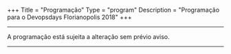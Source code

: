 +++
Title = "Programação"
Type = "program"
Description = "Programação para o Devopsdays Florianopolis 2018"
+++

<div class = "row">
  <div class = "col">
    <hr />
    A programação está sujeita a alteração sem prévio aviso.
    <hr />
  </div>
</div>
